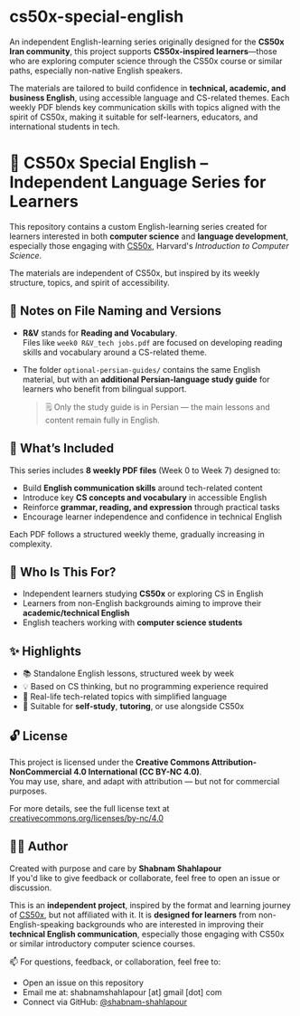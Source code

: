 # cs50x-special-english
An independent English-learning series originally designed for the **CS50x Iran community**, this project supports **CS50x-inspired learners**—those who are exploring computer science through the CS50x course or similar paths, especially non-native English speakers.

The materials are tailored to build confidence in **technical, academic, and business English**, using accessible language and CS-related themes. Each weekly PDF blends key communication skills with topics aligned with the spirit of CS50x, making it suitable for self-learners, educators, and international students in tech.

  
# 📘 CS50x Special English – Independent Language Series for Learners

This repository contains a custom English-learning series created for learners interested in both **computer science** and **language development**, especially those engaging with [CS50x](https://cs50.harvard.edu/x/), Harvard's *Introduction to Computer Science*.

The materials are independent of CS50x, but inspired by its weekly structure, topics, and spirit of accessibility.


## 📝 Notes on File Naming and Versions

- **R&V** stands for **Reading and Vocabulary**.  
  Files like `week0 R&V_tech jobs.pdf` are focused on developing reading skills and vocabulary around a CS-related theme.

- The folder `optional-persian-guides/` contains the same English material, but with an **additional Persian-language study guide** for learners who benefit from bilingual support.  
  > 🗒️ Only the study guide is in Persian — the main lessons and content remain fully in English.
  

## 📂 What’s Included

This series includes **8 weekly PDF files** (Week 0 to Week 7) designed to:

- Build **English communication skills** around tech-related content  
- Introduce key **CS concepts and vocabulary** in accessible English  
- Reinforce **grammar, reading, and expression** through practical tasks  
- Encourage learner independence and confidence in technical English

Each PDF follows a structured weekly theme, gradually increasing in complexity.


## 🚀 Who Is This For?

- Independent learners studying **CS50x** or exploring CS in English 
- Learners from non-English backgrounds aiming to improve their **academic/technical English**  
- English teachers working with **computer science students**  

## ✨ Highlights

- 📚 Standalone English lessons, structured week by week  
- 💡 Based on CS thinking, but no programming experience required  
- 🧠 Real-life tech-related topics with simplified language  
- 🔄 Suitable for **self-study**, **tutoring**, or use alongside CS50x
  

## 🔓 License

This project is licensed under the **Creative Commons Attribution-NonCommercial 4.0 International (CC BY-NC 4.0)**.  
You may use, share, and adapt with attribution — but not for commercial purposes.

For more details, see the full license text at [creativecommons.org/licenses/by-nc/4.0](https://creativecommons.org/licenses/by-nc/4.0/)


## 👩‍🏫 Author

Created with purpose and care by **Shabnam Shahlapour**  
If you'd like to give feedback or collaborate, feel free to open an issue or discussion.

This is an **independent project**, inspired by the format and learning journey of [CS50x](https://cs50.harvard.edu/x/), but not affiliated with it.
It is **designed for learners** from non-English-speaking backgrounds who are interested in improving their **technical English communication**, especially those engaging with CS50x or similar introductory computer science courses.

📫 For questions, feedback, or collaboration, feel free to:
- Open an issue on this repository
- Email me at: shabnamshahlapour [at] gmail [dot] com
- Connect via GitHub: [@shabnam-shahlapour](https://github.com/docupainter) 
